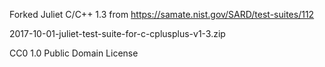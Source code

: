 Forked Juliet C/C++ 1.3  from https://samate.nist.gov/SARD/test-suites/112

2017-10-01-juliet-test-suite-for-c-cplusplus-v1-3.zip

CC0 1.0 Public Domain License
